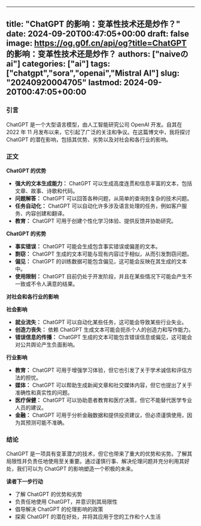 
---
title: "ChatGPT 的影响：变革性技术还是炒作？"
date: 2024-09-20T00:47:05+00:00
draft: false
image: https://og.g0f.cn/api/og?title=ChatGPT 的影响：变革性技术还是炒作？
authors: ["naiveのai"]
categories: ["ai"]
tags: ["chatgpt","sora","openai","Mistral AI"]
slug: "20240920004705"
lastmod: 2024-09-20T00:47:05+00:00
---
### 引言

ChatGPT 是一个大型语言模型，由人工智能研究公司 OpenAI 开发。自其在 2022 年 11 月发布以来，它引起了广泛的关注和争议。在这篇博文中，我将探讨 ChatGPT 的潜在影响，包括其优势、劣势以及对社会和各行业的影响。

### 正文

**ChatGPT 的优势**

* **强大的文本生成能力：** ChatGPT 可以生成高度连贯和信息丰富的文本，包括文章、故事、诗歌和代码。
* **问题解答：** ChatGPT 可以回答各种问题，从简单的查询到复杂的技术问题。
* **任务自动化：** ChatGPT 可以自动化许多涉及语言处理的任务，例如客户服务、内容创建和翻译。
* **教育：** ChatGPT 可用于创建个性化学习体验、提供反馈并协助研究。

**ChatGPT 的劣势**

* **事实错误：** ChatGPT 可能会生成包含事实错误或偏差的文本。
* **剽窃：** ChatGPT 生成的文本可能与现有内容过于相似，从而引发剽窃问题。
* **偏见：** ChatGPT 的训练数据可能包含偏见，这可能会反映在其生成的文本中。
* **使用限制：** ChatGPT 目前仍处于开发阶段，并且在某些情况下可能会产生不一致或不令人满意的结果。

**对社会和各行业的影响**

**社会影响**

* **就业流失：** ChatGPT 可以自动化某些任务，这可能会导致某些行业失业。
* **创造力丧失：** 依赖 ChatGPT 生成文本可能会扼杀个人的创造力和写作能力。
* **错误信息的传播：** ChatGPT 生成的文本可能包含错误信息或偏见，这可能会对公共舆论产生负面影响。

**行业影响**

* **教育：** ChatGPT 可用于增强学习体验，但它也引发了关于学术诚信和评估方法的担忧。
* **媒体：** ChatGPT 可以帮助生成新闻文章和社交媒体内容，但它也提出了关于准确性和真实性的问题。
* **医疗保健：** ChatGPT 可以协助患者教育和医疗决策，但它不能替代医学专业人员的建议。
* **金融：** ChatGPT 可用于分析金融数据和提供投资建议，但必须谨慎使用，因为其预测可能不准确。

### 结论

ChatGPT 是一项具有变革潜力的技术，但它也带来了重大的优势和劣势。了解其局限性并负责任地使用至关重要。通过谨慎行事、解决伦理问题并充分利用其好处，我们可以为 ChatGPT 的影响塑造一个积极的未来。

**读者下一步行动**

* 了解 ChatGPT 的优势和劣势
* 负责任地使用 ChatGPT，并意识到其局限性
* 倡导解决 ChatGPT 的伦理影响的政策
* 探索 ChatGPT 的潜在好处，并将其应用于您的工作和个人生活